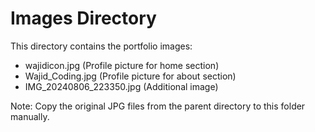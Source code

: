 # Images Directory

This directory contains the portfolio images:

- wajidicon.jpg (Profile picture for home section)
- Wajid_Coding.jpg (Profile picture for about section)
- IMG_20240806_223350.jpg (Additional image)

Note: Copy the original JPG files from the parent directory to this folder manually.
